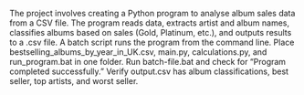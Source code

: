  The project involves creating a Python program to analyse album sales data from a CSV file. The program reads data, extracts artist and album names, classifies albums based on sales (Gold, Platinum, etc.), and outputs results to a .csv file. A batch script runs the program from the command line. 
 Place bestselling_albums_by_year_in_UK.csv, main.py, calculations.py, and run_program.bat in one folder.
Run batch-file.bat and check for “Program completed successfully.”
Verify output.csv has album classifications, best seller, top artists, and worst seller.
